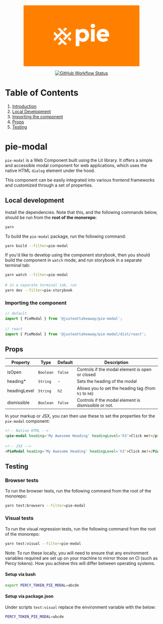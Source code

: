 <p align="center">
  <img align="center" src="../../../readme_image.png" height="200" alt="">
</p>

<p align="center">
  <a href="https://www.npmjs.com/@justeattakeaway/pie-modal">
    <img alt="GitHub Workflow Status" src="https://img.shields.io/npm/v/@justeattakeaway/pie-modal.svg">
  </a>
</p>

# Table of Contents

1. [Introduction](#pie-modal)
2. [Local Development](#local-development)
3. [Importing the component](#importing-the-component)
4. [Props](#props)
5. [Testing](#testing)

# pie-modal

`pie-modal` is a Web Component built using the Lit library. It offers a simple and accessible modal component for web applications, which uses the native HTML `dialog` element under the hood.

This component can be easily integrated into various frontend frameworks and customized through a set of properties.

## Local development

Install the dependencies. Note that this, and the following commands below, should be run from the **root of the monorepo**:

```bash
yarn
```

To build the `pie-modal` package, run the following command:

```bash
yarn build --filter=pie-modal
```

If you'd like to develop using the component storybook, then you should build the component in `watch` mode, and run storybook in a separate terminal tab:

```bash
yarn watch --filter=pie-modal

# in a separate terminal tab, run
yarn dev --filter=pie-storybook
```

### Importing the component

```js
// default
import { PieModal } from '@justeattakeaway/pie-modal';

// react
import { PieModal } from '@justeattakeaway/pie-modal/dist/react';
```

## Props

| Property     | Type      | Default | Description                                           |
|--------------|-----------|---------|-------------------------------------------------------|
| isOpen       | `Boolean` | `false` | Controls if the modal element is open or closed       |
| heading*     | `String`  | -       | Sets the heading of the modal                         |
| headingLevel | `String`  | `h2`    | Allows you to set the heading tag (from `h1` to `h6`) |
| dismissible  | `Boolean` | `false` | Controls if the modal element is dismissible or not.  |

In your markup or JSX, you can then use these to set the properties for the `pie-modal` component:

```html
<!-- Native HTML -->
<pie-modal heading='My Awesome Heading' headingLevel='h3'>Click me!</pie-modal>

<!-- JSX -->
<PieModal heading='My Awesome Heading' headingLevel='h3'>Click me!</PieModal>
```

## Testing

### Browser tests

To run the browser tests, run the following command from the root of the monorepo:

```bash
yarn test:browsers --filter=pie-modal
```

### Visual tests

To run the visual regression tests, run the following command from the root of the monorepo:

```bash
yarn test:visual --filter=pie-modal
```

Note: To run these locally, you will need to ensure that any environment variables required are set up on your machine to mirror those on CI (such as Percy tokens). How you achieve this will differ between operating systems.

#### Setup via bash

```bash
export PERCY_TOKEN_PIE_MODAL=abcde
```

#### Setup via package.json

Under scripts `test:visual` replace the environment variable with the below:

```bash
PERCY_TOKEN_PIE_MODAL=abcde
```
